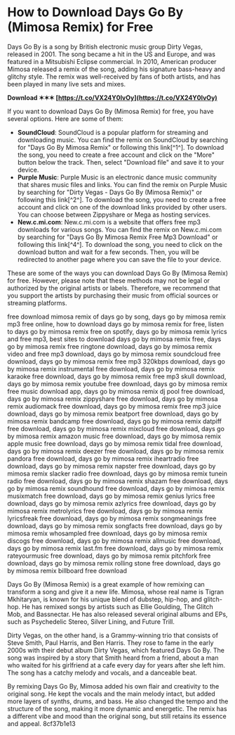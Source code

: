 # How to Download Days Go By (Mimosa Remix) for Free
 
Days Go By is a song by British electronic music group Dirty Vegas, released in 2001. The song became a hit in the US and Europe, and was featured in a Mitsubishi Eclipse commercial. In 2010, American producer Mimosa released a remix of the song, adding his signature bass-heavy and glitchy style. The remix was well-received by fans of both artists, and has been played in many live sets and mixes.
 
**Download ✶✶✶ [https://t.co/VX24Y0lvOy](https://t.co/VX24Y0lvOy)**


 
If you want to download Days Go By (Mimosa Remix) for free, you have several options. Here are some of them:
 
- **SoundCloud**: SoundCloud is a popular platform for streaming and downloading music. You can find the remix on SoundCloud by searching for "Days Go By Mimosa Remix" or following this link[^1^]. To download the song, you need to create a free account and click on the "More" button below the track. Then, select "Download file" and save it to your device.
- **Purple Music**: Purple Music is an electronic dance music community that shares music files and links. You can find the remix on Purple Music by searching for "Dirty Vegas - Days Go By (Mimosa Remix)" or following this link[^2^]. To download the song, you need to create a free account and click on one of the download links provided by other users. You can choose between Zippyshare or Mega as hosting services.
- **New.c.mi.com**: New.c.mi.com is a website that offers free mp3 downloads for various songs. You can find the remix on New.c.mi.com by searching for "Days Go By Mimosa Remix Free Mp3 Download" or following this link[^4^]. To download the song, you need to click on the download button and wait for a few seconds. Then, you will be redirected to another page where you can save the file to your device.

These are some of the ways you can download Days Go By (Mimosa Remix) for free. However, please note that these methods may not be legal or authorized by the original artists or labels. Therefore, we recommend that you support the artists by purchasing their music from official sources or streaming platforms.
 
free download mimosa remix of days go by song,  days go by mimosa remix mp3 free online,  how to download days go by mimosa remix for free,  listen to days go by mimosa remix free on spotify,  days go by mimosa remix lyrics and free mp3,  best sites to download days go by mimosa remix free,  days go by mimosa remix free ringtone download,  days go by mimosa remix video and free mp3 download,  days go by mimosa remix soundcloud free download,  days go by mimosa remix free mp3 320kbps download,  days go by mimosa remix instrumental free download,  days go by mimosa remix karaoke free download,  days go by mimosa remix free mp3 skull download,  days go by mimosa remix youtube free download,  days go by mimosa remix free music download app,  days go by mimosa remix dj pool free download,  days go by mimosa remix zippyshare free download,  days go by mimosa remix audiomack free download,  days go by mimosa remix free mp3 juice download,  days go by mimosa remix beatport free download,  days go by mimosa remix bandcamp free download,  days go by mimosa remix datpiff free download,  days go by mimosa remix mixcloud free download,  days go by mimosa remix amazon music free download,  days go by mimosa remix apple music free download,  days go by mimosa remix tidal free download,  days go by mimosa remix deezer free download,  days go by mimosa remix pandora free download,  days go by mimosa remix iheartradio free download,  days go by mimosa remix napster free download,  days go by mimosa remix slacker radio free download,  days go by mimosa remix tunein radio free download,  days go by mimosa remix shazam free download,  days go by mimosa remix soundhound free download,  days go by mimosa remix musixmatch free download,  days go by mimosa remix genius lyrics free download,  days go by mimosa remix azlyrics free download,  days go by mimosa remix metrolyrics free download,  days go by mimosa remix lyricsfreak free download,  days go by mimosa remix songmeanings free download,  days go by mimosa remix songfacts free download,  days go by mimosa remix whosampled free download,  days go by mimosa remix discogs free download,  days go by mimosa remix allmusic free download,  days go by mimosa remix last.fm free download,  days go by mimosa remix rateyourmusic free download,  days go by mimosa remix pitchfork free download,  days go by mimosa remix rolling stone free download,  days go by mimosa remix billboard free download
  
Days Go By (Mimosa Remix) is a great example of how remixing can transform a song and give it a new life. Mimosa, whose real name is Tigran Mkhitaryan, is known for his unique blend of dubstep, hip-hop, and glitch-hop. He has remixed songs by artists such as Ellie Goulding, The Glitch Mob, and Bassnectar. He has also released several original albums and EPs, such as Psychedelic Stereo, Silver Lining, and Future Trill.
 
Dirty Vegas, on the other hand, is a Grammy-winning trio that consists of Steve Smith, Paul Harris, and Ben Harris. They rose to fame in the early 2000s with their debut album Dirty Vegas, which featured Days Go By. The song was inspired by a story that Smith heard from a friend, about a man who waited for his girlfriend at a cafe every day for years after she left him. The song has a catchy melody and vocals, and a danceable beat.
 
By remixing Days Go By, Mimosa added his own flair and creativity to the original song. He kept the vocals and the main melody intact, but added more layers of synths, drums, and bass. He also changed the tempo and the structure of the song, making it more dynamic and energetic. The remix has a different vibe and mood than the original song, but still retains its essence and appeal.
 8cf37b1e13
 
